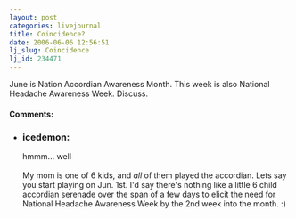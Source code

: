 ```yaml
---
layout: post
categories: livejournal
title: Coincidence?
date: 2006-06-06 12:56:51
lj_slug: Coincidence
lj_id: 234471
---
```

June is Nation Accordian Awareness Month. This week is also National Headache Awareness Week. Discuss.


<div id="comments"><h4>Comments:</h4><div class="lj-comments"><ul>
<li><h3>icedemon: </h3>
<a id="comment-670"></a>
<p>hmmm... well<br>
<br>
My mom is one of 6 kids, and <em>all</em> of them played the accordian. Lets say you start playing on Jun. 1st. I'd say there's nothing like a little 6 child accordian serenade over the span of a few days to elicit the need for National Headache Awareness Week by the 2nd week into the month. :)</p>
</li>
</ul></div></div>
